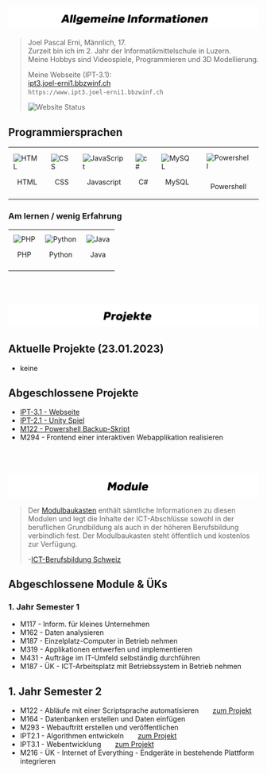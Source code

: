 ![Allgemein Bild](/Allgemein.png)
>Joel Pascal Erni, Männlich, 17. \
>Zurzeit bin ich im 2. Jahr der Informatikmittelschule in Luzern. \
>Meine Hobbys sind Videospiele, Programmieren und 3D Modellierung.
>
>
>
>Meine Webseite (IPT-3.1): \
>[ipt3.joel-erni1.bbzwinf.ch](https://ipt3.joel-erni1.bbzwinf.ch) \
>```https://www.ipt3.joel-erni1.bbzwinf.ch```
>
>![Website Status](https://img.shields.io/website?down_message=offline&label=Website%20Status&style=for-the-badge&up_message=online&url=https%3A%2F%2Fipt3.joel-erni1.bbzwinf.ch)  

## Programmiersprachen

<table>
	<tr>
    	    <td style="padding:10px;">
			  <img src="https://cdn.jsdelivr.net/gh/devicons/devicon/icons/html5/html5-original.svg" width="125" alt="HTML">  
		    <p align="center">HTML</p>
      	    </td>
            <td style="padding:10px">
            	<img src="https://cdn.jsdelivr.net/gh/devicons/devicon/icons/css3/css3-original.svg" width="125" alt="CSS">
		<p align="center">CSS</p>
            </td>
            <td style="padding:10px">
            	<img src="https://cdn.jsdelivr.net/gh/devicons/devicon/icons/javascript/javascript-original.svg" width="125" alt="JavaScript">
		<p align="center">Javascript</p>
            </td>
    	    <td style="padding:10px">
        	    <img src="https://cdn.jsdelivr.net/gh/devicons/devicon/icons/csharp/csharp-original.svg" width="100" alt="c#">
		    <p align="center">C#</p>
      	    </td>
            <td style="padding:10px">
            	<img src="https://cdn.jsdelivr.net/gh/devicons/devicon/icons/mysql/mysql-original-wordmark.svg" width="125" alt="MySQL">
		    <p align="center">MySQL</p>
            </td>
	    <td>
		<img src="https://upload.wikimedia.org/wikipedia/commons/2/2f/PowerShell_5.0_icon.png" width="125" alt="Powershell" style="margin: 10px">
		    <p align="center">Powershell</p>
            </td
        </tr>
	</table>

	

### Am lernen / wenig Erfahrung

<table>
	<tr>
    	    <td style="padding:10px">
        	    <img src="https://cdn.jsdelivr.net/gh/devicons/devicon/icons/php/php-original.svg" width="125" alt="PHP">
		    <p align="center">PHP</p>
      	    </td>
            <td style="padding:10px">
            	<img src="https://cdn.jsdelivr.net/gh/devicons/devicon/icons/python/python-original.svg" width="125" alt="Python">
		    <p align="center">Python</p>
            </td>
            <td style="padding:10px">
            	<img src="https://cdn.jsdelivr.net/gh/devicons/devicon/icons/java/java-original.svg" width="125" alt="Java">
		    <p align="center">Java</p>
            </td>
        </tr>
    </table>

\
\
\
![Allgemein Bild](/Projekte.png)
## Aktuelle Projekte (23.01.2023)

- keine

## Abgeschlossene Projekte

 - [IPT-3.1 - Webseite](https://github.com/JoelErni/IPT3.1-Webseite)
 - [IPT-2.1 - Unity Spiel](https://github.com/JoelErni/IPT-2.1-Unity/tree/master)
 - [M122 - Powershell Backup-Skript](https://github.com/JoelErni/M122-Backup)
  - M294 - Frontend einer interaktiven Webapplikation realisieren

\
\
\
![Allgemein Bild](/Module.png)
>Der [Modulbaukasten](https://www.ict-berufsbildung.ch/services/modulbaukasten) enthält sämtliche Informationen zu diesen Modulen und legt die Inhalte der ICT-Abschlüsse sowohl in der beruflichen Grundbildung als auch in der höheren Berufsbildung verbindlich fest. Der Modulbaukasten steht öffentlich und kostenlos zur Verfügung.
>
> -[ICT-Berufsbildung Schweiz](https://www.ict-berufsbildung.ch/)
## Abgeschlossene Module & ÜKs
### 1. Jahr Semester 1

 -  M117 - Inform. für kleines Unternehmen
-   M162 - Daten analysieren
-   M187 - Einzelplatz-Computer in Betrieb nehmen
-   M319 - Applikationen entwerfen und implementieren
-   M431 - Aufträge im IT-Umfeld selbständig durchführen
-   M187 - ÜK - ICT-Arbeitsplatz mit Betriebssystem in Betrieb nehmen

## 1. Jahr Semester 2

 -  M122 - Abläufe mit einer Scriptsprache automatisieren&emsp;&emsp;[zum Projekt](https://github.com/JoelErni/M122-Backup)
-   M164 - Datenbanken erstellen und Daten einfügen
-   M293 - Webauftritt erstellen und veröffentlichen
-   IPT2.1 - Algorithmen entwickeln&emsp;&emsp;[zum Projekt](https://github.com/JoelErni/IPT-2.1-Unity/tree/master)
-   IPT3.1 - Webentwicklung&emsp;&emsp;[zum Projekt](https://github.com/JoelErni/IPT3.1-Webseite)
-   M216 - ÜK - Internet of Everything - Endgeräte in bestehende Plattform integrieren

